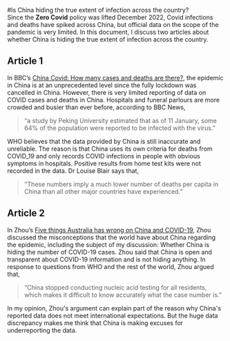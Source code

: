 #Is China hiding the true extent of infection across the country?  
Since the **Zero Covid** policy was lifted December 2022, Covid infections and deaths have spiked across China, but official data on the scope of the pandemic is very limited. In this document, I discuss two articles about whether China is hiding the true extent of infection across the country.  

## Article 1  
In BBC’s [China Covid: How many cases and deaths are there?]( https://www.bbc.com/news/59882774), the epidemic in China is at an unprecedented level since the fully lockdown was cancelled in China. However, there is very limited reporting of data on COVID cases and deaths in China. Hospitals and funeral parlours are more crowded and busier than ever before, according to BBC News, 
>“a study by Peking University estimated that as of 11 January, some 64% of the population were reported to be infected with the virus.” 

WHO believes that the data provided by China is still inaccurate and unreliable. The reason is that China uses its own criteria for deaths from COVID_19 and only records COVID infections in people with obvious symptoms in hospitals. Positive results from home test kits were not recorded in the data. Dr Louise Blair says that, 
> "These numbers imply a much lower number of deaths per capita in China than all other major countries have experienced.”  



## Article 2  
In Zhou’s [Five things Australia has wrong on China and COVID-19]( https://www.afr.com/world/asia/five-big-things-the-world-has-wrong-on-china-and-covid-19-20230103-p5ca0r), Zhou discussed the misconceptions that the world have about China regarding the epidemic, including the subject of my discussion: Whether China is hiding the number of COVID-19 cases. Zhou said that China is open and transparent about COVID-19 information and is not hiding anything. In response to questions from WHO and the rest of the world, Zhou argued that, 
>“China stopped conducting nucleic acid testing for all residents, which makes it difficult to know accurately what the case number is.”

In my opinion, Zhou's argument can explain part of the reason why China's reported data does not meet international expectations. But the huge data discrepancy makes me think that China is making excuses for underreporting the data.
